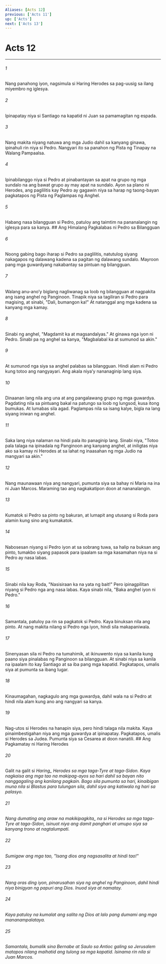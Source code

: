 ```yaml
---
Aliases: [Acts 12]
previous: ['Acts 11']
up: ['Acts']
next: ['Acts 13']
---
```

# Acts 12

***






















###### 1 










Nang panahong iyon, nagsimula si Haring Herodes sa pag-uusig sa ilang miyembro ng iglesya. 





















###### 2 










Ipinapatay niya si Santiago na kapatid ni Juan sa pamamagitan ng espada. 





















###### 3 










Nang makita niyang natuwa ang mga Judio dahil sa kanyang ginawa, ipinahuli rin niya si Pedro. Nangyari ito sa panahon ng Pista ng Tinapay na Walang Pampaalsa. 





















###### 4 










Ipinabilanggo niya si Pedro at pinabantayan sa apat na grupo ng mga sundalo na ang bawat grupo ay may apat na sundalo. Ayon sa plano ni Herodes, ang paglilitis kay Pedro ay gagawin niya sa harap ng taong-bayan pagkatapos ng Pista ng Paglampas ng Anghel. 





















###### 5 










Habang nasa bilangguan si Pedro, patuloy ang taimtim na pananalangin ng iglesya para sa kanya. ## Ang Himalang Pagkalabas ni Pedro sa Bilangguan 





















###### 6 










Noong gabing bago iharap si Pedro sa paglilitis, natutulog siyang nakagapos ng dalawang kadena sa pagitan ng dalawang sundalo. Mayroon pang mga guwardyang nakabantay sa pintuan ng bilangguan. 





















###### 7 










Walang anu-anoʼy biglang nagliwanag sa loob ng bilangguan at nagpakita ang isang anghel ng Panginoon. Tinapik niya sa tagiliran si Pedro para magising, at sinabi, "Dali, bumangon ka!" At natanggal ang mga kadena sa kanyang mga kamay. 





















###### 8 










Sinabi ng anghel, "Magdamit ka at magsandalyas." At ginawa nga iyon ni Pedro. Sinabi pa ng anghel sa kanya, "Magbalabal ka at sumunod sa akin." 





















###### 9 










At sumunod nga siya sa anghel palabas sa bilangguan. Hindi alam ni Pedro kung totoo ang nangyayari. Ang akala niyaʼy nananaginip lang siya. 





















###### 10 










Dinaanan lang nila ang una at ang pangalawang grupo ng mga guwardya. Pagdating nila sa pintuang bakal na patungo sa loob ng lungsod, kusa itong bumukas. At lumabas sila agad. Paglampas nila sa isang kalye, bigla na lang siyang iniwan ng anghel. 





















###### 11 










Saka lang niya nalaman na hindi pala ito panaginip lang. Sinabi niya, "Totoo pala talaga na ipinadala ng Panginoon ang kanyang anghel, at iniligtas niya ako sa kamay ni Herodes at sa lahat ng inaasahan ng mga Judio na mangyari sa akin." 





















###### 12 










Nang maunawaan niya ang nangyari, pumunta siya sa bahay ni Maria na ina ni Juan Marcos. Maraming tao ang nagkakatipon doon at nananalangin. 





















###### 13 










Kumatok si Pedro sa pinto ng bakuran, at lumapit ang utusang si Roda para alamin kung sino ang kumakatok. 





















###### 14 










Nabosesan niyang si Pedro iyon at sa sobrang tuwa, sa halip na buksan ang pinto, tumakbo siyang papasok para ipaalam sa mga kasamahan niya na si Pedro ay nasa labas. 





















###### 15 










Sinabi nila kay Roda, "Nasisiraan ka na yata ng bait!" Pero ipinagpilitan niyang si Pedro nga ang nasa labas. Kaya sinabi nila, "Baka anghel iyon ni Pedro." 





















###### 16 










Samantala, patuloy pa rin sa pagkatok si Pedro. Kaya binuksan nila ang pinto. At nang makita nilang si Pedro nga iyon, hindi sila makapaniwala. 





















###### 17 










Sinenyasan sila ni Pedro na tumahimik, at ikinuwento niya sa kanila kung paano siya pinalabas ng Panginoon sa bilangguan. At sinabi niya sa kanila na ipaalam ito kay Santiago at sa iba pang mga kapatid. Pagkatapos, umalis siya at pumunta sa ibang lugar. 





















###### 18 










Kinaumagahan, nagkagulo ang mga guwardya, dahil wala na si Pedro at hindi nila alam kung ano ang nangyari sa kanya. 





















###### 19 










Nag-utos si Herodes na hanapin siya, pero hindi talaga nila makita. Kaya pinaimbestigahan niya ang mga guwardya at ipinapatay. Pagkatapos, umalis si Herodes sa Judea. Pumunta siya sa Cesarea at doon nanatili. ## Ang Pagkamatay ni Haring Herodes 





















###### 20 










Galit na galit si <i class="trans-change">Haring_ Herodes sa mga taga-Tyre at taga-Sidon. Kaya nagkaisa ang mga tao na makipag-ayos sa hari dahil sa bayan nito nanggagaling ang kanilang pagkain. Bago sila pumunta sa hari, kinaibigan muna nila si Blastus para tulungan sila, dahil siya ang katiwala ng hari sa palasyo. 





















###### 21 










Nang dumating ang araw <i class="trans-change">na makikipagkita_ na si Herodes sa mga taga-Tyre at taga-Sidon, isinuot niya ang damit panghari at umupo siya sa kanyang trono at nagtalumpati. 





















###### 22 










Sumigaw ang mga tao, "Isang dios ang nagsasalita at hindi tao!" 





















###### 23 










Nang oras ding iyon, pinarusahan siya ng anghel ng Panginoon, dahil hindi niya binigyan ng papuri ang Dios. Inuod siya at namatay. 





















###### 24 










Kaya patuloy na kumalat ang salita ng Dios at lalo pang dumami ang mga mananampalataya. 





















###### 25 










Samantala, bumalik sina Bernabe at Saulo sa Antioc galing sa Jerusalem matapos nilang maihatid ang tulong sa mga kapatid. Isinama rin nila si Juan Marcos.
